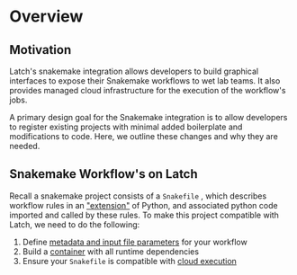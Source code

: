 # Overview

## Motivation

Latch's snakemake integration allows developers to build graphical interfaces to expose their Snakemake workflows to wet lab teams. It also provides managed cloud infrastructure for the execution of the workflow's jobs.

A primary design goal for the Snakemake integration is to allow developers to register existing projects with minimal added boilerplate and modifications to code. Here, we outline these changes and why they are needed.

## Snakemake Workflow's on Latch

Recall a snakemake project consists of a `Snakefile` , which describes workflow
rules in an ["extension"](https://snakemake.readthedocs.io/en/stable/snakefiles/rules.html) of Python, and associated python code imported and called by these rules. To make this project compatible with Latch, we need to do the following:

1. Define [metadata and input file parameters](./metadata.md) for your workflow
2. Build a [container](./environments.md) with all runtime dependencies
3. Ensure your `Snakefile` is compatible with [cloud execution](./cloud.md)

